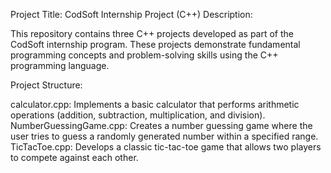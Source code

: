 Project Title: CodSoft Internship Project (C++)
Description:

This repository contains three C++ projects developed as part of the CodSoft internship program. These projects demonstrate fundamental programming concepts and problem-solving skills using the C++ programming language.

Project Structure:

calculator.cpp: Implements a basic calculator that performs arithmetic operations (addition, subtraction, multiplication, and division).
NumberGuessingGame.cpp: Creates a number guessing game where the user tries to guess a randomly generated number within a specified range.
TicTacToe.cpp: Develops a classic tic-tac-toe game that allows two players to compete against each other.
